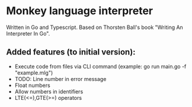 # Monkey language interpreter

Written in Go and Typescript.
Based on Thorsten Ball's book "Writing An Interpreter In Go".

## Added features (to initial version):

-   Execute code from files via CLI command (example: go run main.go -f "example.mlg")
-   TODO: Line number in error message
-   Float numbers
-   Allow numbers in identifiers
-   LTE(<=),GTE(>=) operators
